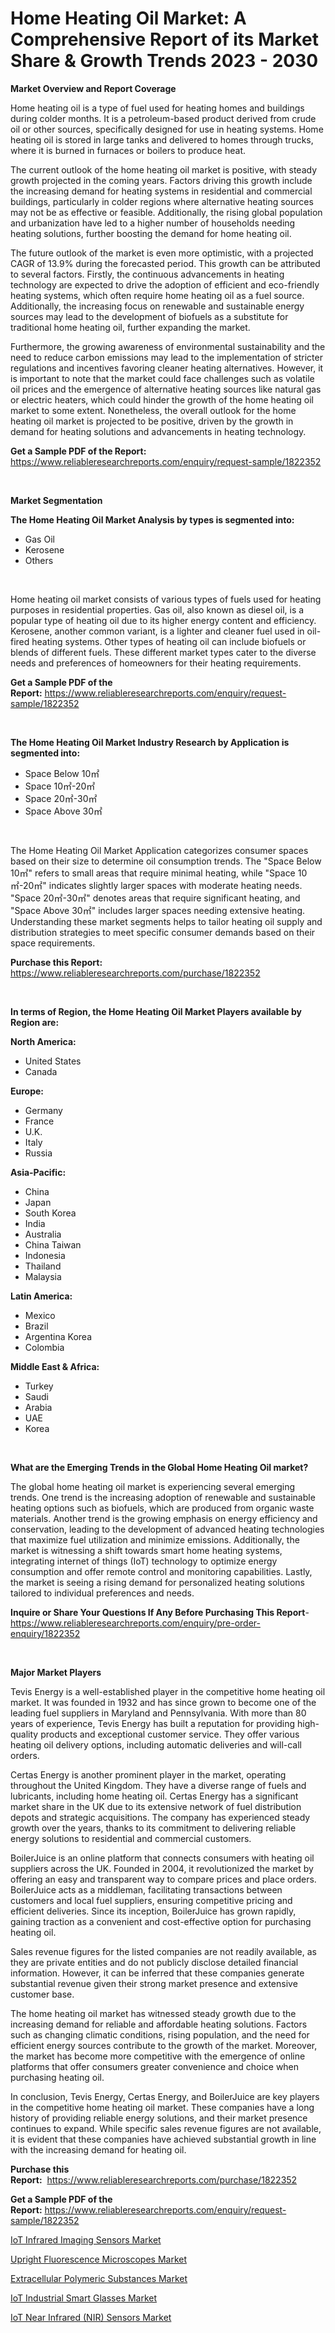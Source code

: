 <p><h1>Home Heating Oil Market: A Comprehensive Report of its Market Share & Growth Trends 2023 - 2030</h1></p><p><strong>Market Overview and Report Coverage</strong></p>
<p><p>Home heating oil is a type of fuel used for heating homes and buildings during colder months. It is a petroleum-based product derived from crude oil or other sources, specifically designed for use in heating systems. Home heating oil is stored in large tanks and delivered to homes through trucks, where it is burned in furnaces or boilers to produce heat.</p><p>The current outlook of the home heating oil market is positive, with steady growth projected in the coming years. Factors driving this growth include the increasing demand for heating systems in residential and commercial buildings, particularly in colder regions where alternative heating sources may not be as effective or feasible. Additionally, the rising global population and urbanization have led to a higher number of households needing heating solutions, further boosting the demand for home heating oil.</p><p>The future outlook of the market is even more optimistic, with a projected CAGR of 13.9% during the forecasted period. This growth can be attributed to several factors. Firstly, the continuous advancements in heating technology are expected to drive the adoption of efficient and eco-friendly heating systems, which often require home heating oil as a fuel source. Additionally, the increasing focus on renewable and sustainable energy sources may lead to the development of biofuels as a substitute for traditional home heating oil, further expanding the market.</p><p>Furthermore, the growing awareness of environmental sustainability and the need to reduce carbon emissions may lead to the implementation of stricter regulations and incentives favoring cleaner heating alternatives. However, it is important to note that the market could face challenges such as volatile oil prices and the emergence of alternative heating sources like natural gas or electric heaters, which could hinder the growth of the home heating oil market to some extent. Nonetheless, the overall outlook for the home heating oil market is projected to be positive, driven by the growth in demand for heating solutions and advancements in heating technology.</p></p>
<p><strong>Get a Sample PDF of the Report:</strong> <a href="https://www.reliableresearchreports.com/enquiry/request-sample/1822352">https://www.reliableresearchreports.com/enquiry/request-sample/1822352</a></p>
<p>&nbsp;</p>
<p><strong>Market Segmentation</strong></p>
<p><strong>The Home Heating Oil Market Analysis by types is segmented into:</strong></p>
<p><ul><li>Gas Oil</li><li>Kerosene</li><li>Others</li></ul></p>
<p>&nbsp;</p>
<p><p>Home heating oil market consists of various types of fuels used for heating purposes in residential properties. Gas oil, also known as diesel oil, is a popular type of heating oil due to its higher energy content and efficiency. Kerosene, another common variant, is a lighter and cleaner fuel used in oil-fired heating systems. Other types of heating oil can include biofuels or blends of different fuels. These different market types cater to the diverse needs and preferences of homeowners for their heating requirements.</p></p>
<p><strong>Get a Sample PDF of the Report:</strong>&nbsp;<a href="https://www.reliableresearchreports.com/enquiry/request-sample/1822352">https://www.reliableresearchreports.com/enquiry/request-sample/1822352</a></p>
<p>&nbsp;</p>
<p><strong>The Home Heating Oil Market Industry Research by Application is segmented into:</strong></p>
<p><ul><li>Space Below 10㎡</li><li>Space 10㎡-20㎡</li><li>Space 20㎡-30㎡</li><li>Space Above 30㎡</li></ul></p>
<p>&nbsp;</p>
<p><p>The Home Heating Oil Market Application categorizes consumer spaces based on their size to determine oil consumption trends. The "Space Below 10㎡" refers to small areas that require minimal heating, while "Space 10㎡-20㎡" indicates slightly larger spaces with moderate heating needs. "Space 20㎡-30㎡" denotes areas that require significant heating, and "Space Above 30㎡" includes larger spaces needing extensive heating. Understanding these market segments helps to tailor heating oil supply and distribution strategies to meet specific consumer demands based on their space requirements.</p></p>
<p><strong>Purchase this Report:</strong>&nbsp; <a href="https://www.reliableresearchreports.com/purchase/1822352">https://www.reliableresearchreports.com/purchase/1822352</a></p>
<p>&nbsp;</p>
<p><strong>In terms of Region, the Home Heating Oil Market Players available by Region are:</strong></p>
<p>
    <p> <strong> North America: </strong>
        <ul>
            <li>United States</li>
            <li>Canada</li>
        </ul>
        </p> 
    <p> <strong> Europe: </strong>
        <ul>
            <li>Germany</li>
            <li>France</li>
            <li>U.K.</li>
            <li>Italy</li>
            <li>Russia</li>
        </ul>
        </p> 
    <p> <strong> Asia-Pacific: </strong>
        <ul>
            <li>China</li>
            <li>Japan</li>
            <li>South Korea</li>
            <li>India</li>
            <li>Australia</li>
            <li>China Taiwan</li>
            <li>Indonesia</li>
            <li>Thailand</li>
            <li>Malaysia</li>
        </ul>
        </p> 
    <p> <strong> Latin America: </strong>
        <ul>
            <li>Mexico</li>
            <li>Brazil</li>
            <li>Argentina Korea</li>
            <li>Colombia</li>
        </ul>
        </p> 
    <p> <strong> Middle East & Africa: </strong>
        <ul>
            <li>Turkey</li>
            <li>Saudi</li>
            <li>Arabia</li>
            <li>UAE</li>
            <li>Korea</li>
        </ul>
    </p>
    </p>
<p>&nbsp;</p>
<p><strong>What are the Emerging Trends in the Global Home Heating Oil market?</strong></p>
<p><p>The global home heating oil market is experiencing several emerging trends. One trend is the increasing adoption of renewable and sustainable heating options such as biofuels, which are produced from organic waste materials. Another trend is the growing emphasis on energy efficiency and conservation, leading to the development of advanced heating technologies that maximize fuel utilization and minimize emissions. Additionally, the market is witnessing a shift towards smart home heating systems, integrating internet of things (IoT) technology to optimize energy consumption and offer remote control and monitoring capabilities. Lastly, the market is seeing a rising demand for personalized heating solutions tailored to individual preferences and needs.</p></p>
<p><strong>Inquire or Share Your Questions If Any Before Purchasing This Report</strong>- <a href="https://www.reliableresearchreports.com/enquiry/pre-order-enquiry/1822352">https://www.reliableresearchreports.com/enquiry/pre-order-enquiry/1822352</a></p>
<p>&nbsp;</p>
<p><strong>Major Market Players</strong></p>
<p><p>Tevis Energy is a well-established player in the competitive home heating oil market. It was founded in 1932 and has since grown to become one of the leading fuel suppliers in Maryland and Pennsylvania. With more than 80 years of experience, Tevis Energy has built a reputation for providing high-quality products and exceptional customer service. They offer various heating oil delivery options, including automatic deliveries and will-call orders.</p><p>Certas Energy is another prominent player in the market, operating throughout the United Kingdom. They have a diverse range of fuels and lubricants, including home heating oil. Certas Energy has a significant market share in the UK due to its extensive network of fuel distribution depots and strategic acquisitions. The company has experienced steady growth over the years, thanks to its commitment to delivering reliable energy solutions to residential and commercial customers.</p><p>BoilerJuice is an online platform that connects consumers with heating oil suppliers across the UK. Founded in 2004, it revolutionized the market by offering an easy and transparent way to compare prices and place orders. BoilerJuice acts as a middleman, facilitating transactions between customers and local fuel suppliers, ensuring competitive pricing and efficient deliveries. Since its inception, BoilerJuice has grown rapidly, gaining traction as a convenient and cost-effective option for purchasing heating oil.</p><p>Sales revenue figures for the listed companies are not readily available, as they are private entities and do not publicly disclose detailed financial information. However, it can be inferred that these companies generate substantial revenue given their strong market presence and extensive customer base.</p><p>The home heating oil market has witnessed steady growth due to the increasing demand for reliable and affordable heating solutions. Factors such as changing climatic conditions, rising population, and the need for efficient energy sources contribute to the growth of the market. Moreover, the market has become more competitive with the emergence of online platforms that offer consumers greater convenience and choice when purchasing heating oil.</p><p>In conclusion, Tevis Energy, Certas Energy, and BoilerJuice are key players in the competitive home heating oil market. These companies have a long history of providing reliable energy solutions, and their market presence continues to expand. While specific sales revenue figures are not available, it is evident that these companies have achieved substantial growth in line with the increasing demand for heating oil.</p></p>
<p><strong>Purchase this Report:</strong>&nbsp;&nbsp;<a href="https://www.reliableresearchreports.com/purchase/1822352">https://www.reliableresearchreports.com/purchase/1822352</a></p>
<p></p>
<p><strong>Get a Sample PDF of the Report:</strong>&nbsp;<a href="https://www.reliableresearchreports.com/enquiry/request-sample/1822352">https://www.reliableresearchreports.com/enquiry/request-sample/1822352</a></p>
<p><p><a href="https://medium.com/@donaldortega4f/iot-infrared-imaging-sensors-market-focuses-on-market-share-size-and-projected-forecast-till-2030-504f017d3872">IoT Infrared Imaging Sensors Market</a></p><p><a href="https://medium.com/@rosejohnson762014/upright-fluorescence-microscopes-market-research-report-its-history-and-forecast-2023-to-2030-be56c63a9e96">Upright Fluorescence Microscopes Market</a></p><p><a href="https://github.com/RickHolmes3/Market-Research-Report-List-2/blob/main/extracellular-polymeric-substances-market.md">Extracellular Polymeric Substances Market</a></p><p><a href="https://medium.com/@joanobrien1990/iot-industrial-smart-glasses-market-comprehensive-assessment-by-type-application-and-geography-043e589cad44">IoT Industrial Smart Glasses Market</a></p><p><a href="https://medium.com/@walterstanley64/iot-near-infrared-nir-sensors-market-report-reveals-the-latest-trends-and-growth-opportunities-of-1ac887a6dca4">IoT Near Infrared (NIR) Sensors Market</a></p></p>